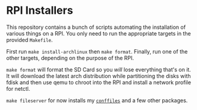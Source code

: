 # RPI Installers

This repository contains a bunch of scripts automating the installation
of various things on a RPI. You only need to run the appropriate targets
in the provided `Makefile`.

First run `make install-archlinux` then `make format`. Finally, run one
of the other targets, depending on the purpose of the RPI.

`make format` will format the SD Card so you _will_ lose everything
that's on it. It will download the latest arch distribution while
partitioning the disks with fdisk and then use qemu to chroot into the
RPI and install a network profile for netctl.

`make fileserver` for now installs my
[`conffiles`](https://github.com/ibizaman/conffiles) and a few other
packages.
